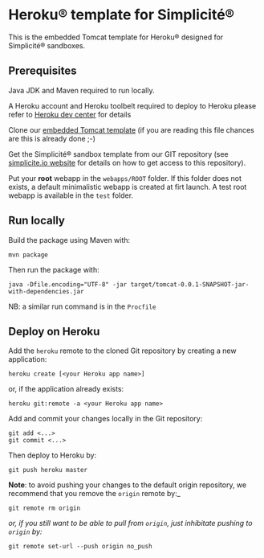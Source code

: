 Heroku&reg; template for Simplicit&eacute;&reg;
===============================================

This is the embedded Tomcat template for Heroku&reg; designed for Simplicit&eacute;&reg; sandboxes.

Prerequisites
-------------

Java JDK and Maven required to run locally.

A Heroku account and Heroku toolbelt required to deploy to Heroku
please refer to [Heroku dev center](https://devcenter.heroku.com/) for details

Clone our [embedded Tomcat template](https://github.com/simplicitesoftware/heroku-template) (if you are reading this file chances are this is already done ;-)

Get the Simplicit&eacute;&reg; sandbox template from our GIT repository
(see [simplicite.io website](http://www.simplicite.io) for details on how to get access to this repository).

Put your **root** webapp in the `webapps/ROOT` folder. If this folder does not exists, a default minimalistic webapp is created at firt launch.
A test root webapp is available in the `test` folder.

Run locally
-----------

Build the package using Maven with:

```
mvn package
```

Then run the package with:

```
java -Dfile.encoding="UTF-8" -jar target/tomcat-0.0.1-SNAPSHOT-jar-with-dependencies.jar
```

NB: a similar run command is in the `Procfile`

Deploy on Heroku
----------------

Add the `heroku` remote to the cloned Git repository by creating a new application:

```
heroku create [<your Heroku app name>]
```

or, if the application already exists:

```
heroku git:remote -a <your Heroku app name>
```

Add and commit your changes locally in the Git repository:

```
git add <...>
git commit <...>
```

Then deploy to Heroku by:

```
git push heroku master
```

**Note**: to avoid pushing your changes to the default origin repository, we recommend that you remove the `origin` remote by:_

```
git remote rm origin
```

_or, if you still want to be able to pull from `origin`, just inhibitate pushing to `origin` by:_

```
git remote set-url --push origin no_push
```
